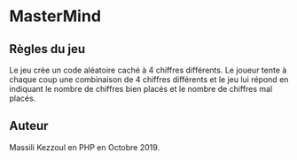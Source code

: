 # MasterMind

## Règles du jeu

Le jeu crèe un code aléatoire caché à 4 chiffres différents. Le joueur tente à chaque coup une
combinaison de 4 chiffres différents et le jeu lui répond en indiquant le nombre de chiffres bien placés et le nombre
de chiffres mal placés.

## Auteur

Massili Kezzoul en PHP en Octobre 2019.
